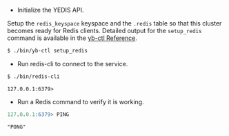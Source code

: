 
* Initialize the YEDIS API.

Setup the `redis_keyspace` keyspace and the `.redis` table so that this cluster becomes ready for Redis clients. Detailed output for the `setup_redis` command is available in the [yb-ctl Reference](../../admin/yb-ctl/#setup-redis).

```sh
$ ./bin/yb-ctl setup_redis
```

* Run redis-cli to connect to the service.

```sh
$ ./bin/redis-cli
```

```
127.0.0.1:6379> 
```

* Run a Redis command to verify it is working.

```sql
127.0.0.1:6379> PING
```

```
"PONG"
```
